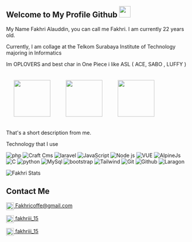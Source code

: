 ## Welcome to My Profile Github <img src="https://media.tenor.com/UTxKJNlZilwAAAAi/luffy-monkey-d-luffy.gif" width="31px">

My Name Fakhri Alauddin, you can call me Fakhri. I am currently 22 years old. 

Currently, I am collage at the Telkom Surabaya Institute of Technology majoring in Informatics

Im OPLOVERS and best char in One Piece i like ASL ( ACE, SABO , LUFFY )


<img align="center" src="https://media0.giphy.com/media/SlHhBvisBAabA07KlE/giphy.gif" height="100px" style="margin: 21px;"><img align="center" src="https://media2.giphy.com/media/v1.Y2lkPTc5MGI3NjExOWI4MTY4ZjAxZWJmMGUxNWVmOWI2MzMxYTJjMWJmYWUzZTBhY2NmZiZjdD1z/XCrj2tVlZh31HCLWER/giphy.gif" height="100px" style="margin: 21px;"><img align="center" src="https://media4.giphy.com/media/HURfuzzxxnBXGHAWtJ/giphy.gif" height="100px" style="margin: 21px;">

That's a short description from me.


Technology that I use

![php](https://img.shields.io/badge/-PHP-black?style=flat-square&logo=php)
![Craft Cms](https://img.shields.io/badge/-Craft%20Cms-black?style=flat-square&logo=craftcms)
![laravel](https://img.shields.io/badge/-laravel-black?style=flat-square&logo=laravel)
![JavaScript](https://img.shields.io/badge/-JavaScript-black?style=flat-square&logo=javascript)
![Node js](https://img.shields.io/badge/-NodeJs-black?style=flat-square&logo=node.js)
![VUE](https://img.shields.io/badge/-Vue-black?style=flat-square&logo=vue.js)
![AlpineJs](https://img.shields.io/badge/-AlpineJs-black?style=flat-square&logo=alpine.js)
![C](https://img.shields.io/badge/-C-black?style=flat-square&logo=C)
![python](https://img.shields.io/badge/-Python-black?style=flat-square&logo=python)
![MySql](https://img.shields.io/badge/-MySql-black?style=flat-square&logo=mysql)
![bootstrap](https://img.shields.io/badge/-Bootstrap-black?style=flat-square&logo=bootstrap)
![Tailwind](https://img.shields.io/badge/-Tailwind-black?style=flat-square&logo=tailwindcss)
![Git](https://img.shields.io/badge/-Git-black?style=flat-square&logo=Git)
![Github](https://img.shields.io/badge/-Github-black?style=flat-square&logo=Github)
![Laragon](https://img.shields.io/badge/-Laragon-black?style=flat-square&logo=Laragon)


![Fakhri Stats](https://github-readme-stats.vercel.app/api?username=Fakhri17&show_icons=true&theme=dark)


## Contact Me

<img height="21" width="21" align="center" src="https://cdn.simpleicons.org/gmail/white" /><a href="mailto:fakhricoffe@gmail.com"> Fakhricoffe@gmail.com</a>

<img height="21" width="21" align="center" src="https://cdn.simpleicons.org/twitter/white" /><a href="https://twitter.com/fakhriii_15"> fakhriii_15</a>

<img height="21" width="21" align="center" src="https://cdn.simpleicons.org/Instagram/white" /><a href="https://www.instagram.com/fakhriii_15" target="_blank"> fakhriii_15</a>







